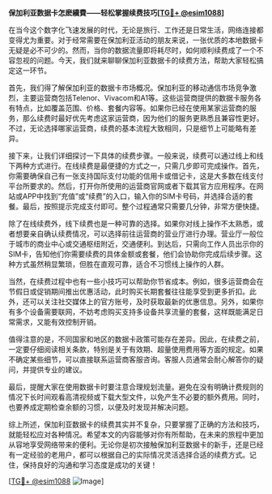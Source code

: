 **保加利亚数据卡怎麽續費——轻松掌握续费技巧[[TG💪+ @esim1088](https://t.me/s/esim1088)]**

在当今这个数字化飞速发展的时代，无论是旅行、工作还是日常生活，网络连接都变得尤为重要。对于经常需要在保加利亚活动的朋友来说，一张优质的本地数据卡无疑是必不可少的。然而，当你的数据流量即将耗尽时，如何顺利续费成了一个不容忽视的问题。今天，我们就来聊聊保加利亚数据卡的续费方法，帮助大家轻松搞定这一环节。

首先，我们得了解保加利亚的数据卡市场概况。保加利亚的移动通信市场竞争激烈，主要运营商包括Telenor、Vivacom和A1等。这些运营商提供的数据卡服务各有特点，比如覆盖范围、价格、套餐内容等。如果你已经在使用某家运营商的服务，那么续费时最好优先考虑这家运营商，因为他们的服务更熟悉且兼容性更好。不过，无论选择哪家运营商，续费的基本流程大致相同，只是细节上可能略有差异。

接下来，让我们详细探讨一下具体的续费步骤。一般来说，续费可以通过线上和线下两种方式进行。在线续费是最便捷的方式之一，只需几步即可完成操作。首先，你需要确保自己有一张支持国际支付功能的信用卡或借记卡，这是大多数在线支付平台所要求的。然后，打开你所使用的运营商官网或者下载其官方应用程序。在网站或APP中找到“充值”或“续费”的入口，输入你的SIM卡号码，并选择合适的套餐。最后，按照提示完成支付即可。整个过程通常只需要几分钟，非常方便快捷。

除了在线续费外，线下续费也是一种可靠的选择。如果你对线上操作不太熟悉，或者想要亲自确认续费情况，可以选择前往运营商的营业厅进行办理。营业厅一般位于城市的商业中心或交通枢纽附近，交通便利。到达后，只需向工作人员出示你的SIM卡，告知他们你需要续费的具体金额或套餐，他们会协助你完成后续步骤。这种方式虽然稍显繁琐，但胜在直观可靠，适合不习惯线上操作的人群。

当然，在续费过程中也有一些小技巧可以帮助你节省成本。例如，很多运营商会在节假日或促销期间推出优惠活动，此时购买长期套餐往往能享受到更多折扣。此外，还可以关注社交媒体上的官方账号，及时获取最新的优惠信息。另外，如果你有多个设备需要联网，不妨考虑购买支持多设备共享流量的套餐，这样既能满足日常需求，又能有效控制开销。

值得注意的是，不同国家和地区的数据卡政策可能存在差异。因此，在续费之前，一定要仔细阅读相关条款，特别是关于有效期、超量使用费用等方面的规定。如果不确定某些细节，可以直接联系运营商客服咨询。客服人员通常会耐心解答你的疑问，并提供专业的建议。

最后，提醒大家在使用数据卡时要注意合理规划流量。避免在没有明确计费规则的情况下长时间观看高清视频或下载大型文件，以免产生不必要的额外费用。同时，也要养成定期检查余额的习惯，以便及时发现并解决问题。

综上所述，保加利亚数据卡的续费其实并不复杂，只要掌握了正确的方法和技巧，就能轻松应对各种情况。希望本文的内容能够对你有所帮助，在未来的旅程中更加从容地享受网络带来的便利。无论你是初次接触保加利亚数据卡的新手，还是已经有一定经验的老用户，都可以根据自己的实际情况灵活选择合适的续费方式。记住，保持良好的沟通和学习态度是成功的关键！

[[TG💪+ @esim1088](https://t.me/s/esim1088) ![Image](https://i.postimg.cc/4NQfJmqS/Snipaste-2025-05-13-00-14-12.png)]